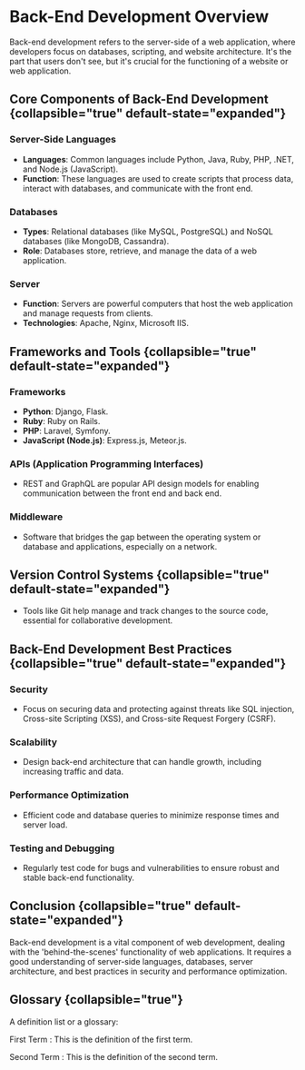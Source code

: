 # Back-End Development Overview

Back-end development refers to the server-side of a web application, where developers focus on databases, scripting, and
website architecture. It's the part that users don't see, but it's crucial for the functioning of a website or web
application.

## Core Components of Back-End Development {collapsible="true" default-state="expanded"}

### Server-Side Languages

- **Languages**: Common languages include Python, Java, Ruby, PHP, .NET, and Node.js (JavaScript).
- **Function**: These languages are used to create scripts that process data, interact with databases, and communicate
  with the front end.

### Databases

- **Types**: Relational databases (like MySQL, PostgreSQL) and NoSQL databases (like MongoDB, Cassandra).
- **Role**: Databases store, retrieve, and manage the data of a web application.

### Server

- **Function**: Servers are powerful computers that host the web application and manage requests from clients.
- **Technologies**: Apache, Nginx, Microsoft IIS.

## Frameworks and Tools {collapsible="true" default-state="expanded"}

### Frameworks

- **Python**: Django, Flask.
- **Ruby**: Ruby on Rails.
- **PHP**: Laravel, Symfony.
- **JavaScript (Node.js)**: Express.js, Meteor.js.

### APIs (Application Programming Interfaces)

- REST and GraphQL are popular API design models for enabling communication between the front end and back end.

### Middleware

- Software that bridges the gap between the operating system or database and applications, especially on a network.

## Version Control Systems {collapsible="true" default-state="expanded"}

- Tools like Git help manage and track changes to the source code, essential for collaborative development.

## Back-End Development Best Practices {collapsible="true" default-state="expanded"}

### Security

- Focus on securing data and protecting against threats like SQL injection, Cross-site Scripting (XSS), and Cross-site
  Request Forgery (CSRF).

### Scalability

- Design back-end architecture that can handle growth, including increasing traffic and data.

### Performance Optimization

- Efficient code and database queries to minimize response times and server load.

### Testing and Debugging

- Regularly test code for bugs and vulnerabilities to ensure robust and stable back-end functionality.

## Conclusion {collapsible="true" default-state="expanded"}

Back-end development is a vital component of web development, dealing with the 'behind-the-scenes' functionality of web
applications. It requires a good understanding of server-side languages, databases, server architecture, and best
practices in security and performance optimization.

## Glossary {collapsible="true"}

A definition list or a glossary:

First Term
: This is the definition of the first term.

Second Term
: This is the definition of the second term.
